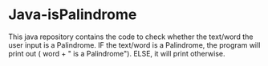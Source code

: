 # Java-isPalindrome

This java repository contains the code to check whether the text/word the user input is a Palindrome. IF the text/word is a Palindrome, the program will print out ( word + " is a Palindrome"). ELSE, it will print otherwise.   
